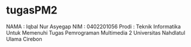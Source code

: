 # tugasPM2
NAMA : Iqbal Nur Asyegap
NIM : 0402201056
Prodi : Teknik Informatika
Untuk Memenuhi Tugas Pemrograman Multimedia 2 Universitas Nahdlatul Ulama Cirebon
